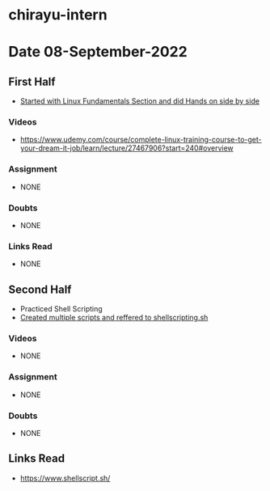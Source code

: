# chirayu-intern

# Date 08-September-2022

## First Half

- [Started with Linux Fundamentals Section and did Hands on side by side](https://www.udemy.com/course/complete-linux-training-course-to-get-your-dream-it-job/learn/lecture/27467906?start=240#overview)


### Videos

- https://www.udemy.com/course/complete-linux-training-course-to-get-your-dream-it-job/learn/lecture/27467906?start=240#overview


### Assignment

- NONE
### Doubts

- NONE

### Links Read

- NONE

## Second Half  

-  Practiced Shell Scripting
- [Created multiple scripts and reffered to shellscripting.sh](https://www.shellscript.sh/)

### Videos
      
- NONE

### Assignment

- NONE 

### Doubts

- NONE

## Links Read

- https://www.shellscript.sh/

